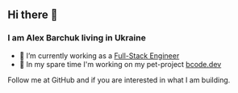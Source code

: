 ## Hi there 👋

### I am Alex Barchuk living in Ukraine

- 🔭  I’m currently working as a [Full-Stack Engineer](https://www.linkedin.com/in/axbarchuk/)
- 🎲  In my spare time I'm working on my pet-project [bcode.dev](https://bcode.dev)

Follow me at GitHub and if you are interested in what I am building. 

